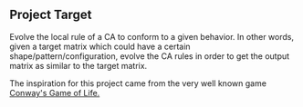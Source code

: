 ## Project Target
Evolve the local rule of a CA to conform to a given behavior. In other words, given a target matrix which could have a certain shape/pattern/configuration, evolve the CA rules in order to get the output matrix as similar to the target matrix.

The inspiration for this project came from the very well known game [Conway's Game of Life.](https://en.wikipedia.org/wiki/Conway%27s_Game_of_Life)
